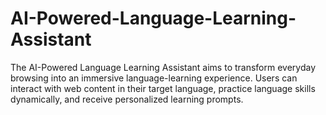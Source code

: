 # AI-Powered-Language-Learning-Assistant
The AI-Powered Language Learning Assistant aims to transform everyday browsing into an immersive language-learning experience. Users can interact with web content in their target language, practice language skills dynamically, and receive personalized learning prompts.

